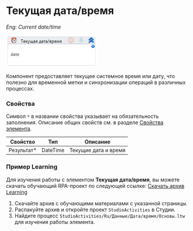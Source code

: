 # Текущая дата/время

*Eng: Current date/time*

![](<../../../../.gitbook/assets/image (444).png>)

Компонент предоставляет текущее системное время или дату, что полезно для временной метки и синхронизации операций в различных процессах.

### Свойства

Символ `*` в названии свойства указывает на обязательность заполнения. 
Описание общих свойств см. в разделе [Свойства элемента](https://docs.primo-rpa.ru/primo-rpa/primo-studio/process/elements#svoistva-elementa).

| Свойство    | Тип      | Описание             |
| ----------- | -------- | -------------------- |
| Результат\* | DateTime | Текущие дата и время |

###  Пример Learning

Для изучения работы с элементом **Текущая дата/время**, вы можете скачать обучающий RPA-проект по следующей ссылке: [Скачать архив Learning](https://github.com/PrimoRPA/Learning/archive/refs/heads/master.zip)

1. Скачайте архив с обучающими материалами с указанной страницы.
2. Распакуйте архив и откройте проект `StudioActivities` в Студии.
3. Найдите процесс `StudioActivities/Ru/Данные/Дата/время/Основы.ltw` для изучения работы элемента.
